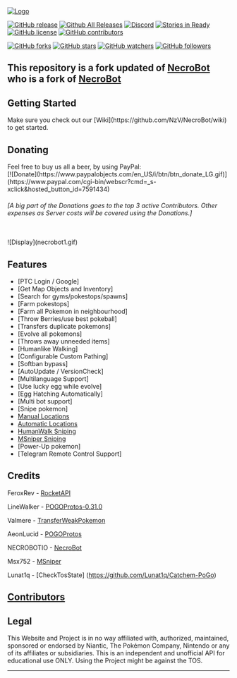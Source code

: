 
<a href="https://discord.gg/VXKxNFr">
    <img alt="Logo" src="https://discordapp.com/api/guilds/209253611031625728/widget.png?style=banner2">
  </a>

[![GitHub release](https://img.shields.io/github/release/qubyte/rubidium.svg?maxAge=2592000)](https://github.com/NzV/NecroBot/releases) 
[![Github All Releases](https://img.shields.io/github/downloads/NzV/NecroBot/total.svg)](https://github.com/NzV/NecroBot/releases)
[![Discord](https://discordapp.com/api/guilds/209253611031625728/widget.png)](https://discord.gg/VXKxNFr)
[![Stories in Ready](https://badge.waffle.io/NzV/NecroBot.svg?label=ready&title=Ready)](https://waffle.io/NzV/NecroBot)
[![GitHub license](https://img.shields.io/badge/license-AGPL-blue.svg)](https://raw.githubusercontent.com/NzV/NecroBot/master/LICENSE.md)
[![GitHub contributors](https://img.shields.io/github/contributors/cdnjs/cdnjs.svg?maxAge=2592000)](https://github.com/NzV/NecroBot/blob/master/CONTRIBUTORS.md)

[![GitHub forks](https://img.shields.io/github/forks/badges/shields.svg?style=social&label=Fork&maxAge=2592000)]()
[![GitHub stars](https://img.shields.io/github/stars/badges/shields.svg?style=social&label=Star&maxAge=2592000)]()
[![GitHub watchers](https://img.shields.io/github/watchers/badges/shields.svg?style=social&label=Watch&maxAge=2592000)]()
[![GitHub followers](https://img.shields.io/github/followers/espadrine.svg?style=social&label=Follow&maxAge=2592000)]()
  
## This repository is a fork updated of [NecroBot](https://github.com/NoxxDev/NecroBot) who is a fork of [NecroBot](https://github.com/NECROBOTIO/NecroBot)

<h2><a name="getting-started">Getting Started</a></h2>
Make sure you check out our [Wiki](https://github.com/NzV/NecroBot/wiki) to get started.
<br/>

<h2><a name="donating">Donating</a></h2>
<a name="paypal">Feel free to buy us all a beer, by using PayPal:</a><br/>
[![Donate](https://www.paypalobjects.com/en_US/i/btn/btn_donate_LG.gif)](https://www.paypal.com/cgi-bin/webscr?cmd=_s-xclick&hosted_button_id=7591434)<br/>

<h6><em>[A big part of the Donations goes to the top 3 active Contributors. Other expenses as Server costs will be covered using the Donations.]</em></h6><br/>
![Display](necrobot1.gif)

<h2><a name="features">Features</a></h2>

 - [PTC Login / Google]
 - [Get Map Objects and Inventory]
 - [Search for gyms/pokestops/spawns]
 - [Farm pokestops]
 - [Farm all Pokemon in neighbourhood]
 - [Throw Berries/use best pokeball]
 - [Transfers duplicate pokemons]
 - [Evolve all pokemons]
 - [Throws away unneeded items]
 - [Humanlike Walking]
 - [Configurable Custom Pathing]
 - [Softban bypass]
 - [AutoUpdate / VersionCheck]
 - [Multilanguage Support]
 - [Use lucky egg while evolve]
 - [Egg Hatching Automatically]
 - [Multi bot support]
 - [Snipe pokemon]
  - [Manual Locations](https://github.com/NzV/NecroBot/wiki/Manual-Locations-Sniping-Guide)
  - [Automatic Locations](https://github.com/NzV/NecroBot/wiki/Automatic-Locations-Sniping-Guide)
  - [HumanWalk Sniping](https://github.com/NzV/NecroBot/wiki/Human-walk-snipe-config)
  - [MSniper Sniping](https://github.com/NzV/NecroBot/wiki/MSniper-Manual-Sniping-Guide)
 - [Power-Up pokemon]
 - [Telegram Remote Control Support]

<h2><a name="credits">Credits</a></h2>

FeroxRev - [RocketAPI](https://github.com/FeroxRev/Pokemon-Go-Rocket-API)

LineWalker - [POGOProtos-0.31.0](https://github.com/Linewalker/POGOProtos-0.31.0)

Valmere - [TransferWeakPokemon](https://github.com/PocketMobsters/PokeMobBot/pull/378/files)

AeonLucid - [POGOProtos](https://github.com/AeonLucid/POGOProtos)

NECROBOTIO - [NecroBot](https://github.com/NECROBOTIO/NecroBot)

Msx752 - [MSniper](https://msx752.github.io/MSniper/)

Lunat1q - [CheckTosState] (https://github.com/Lunat1q/Catchem-PoGo)

## [Contributors](https://github.com/NzV/NecroBot/blob/master/CONTRIBUTORS.md)

<h2><a name="legal">Legal</a></h2>

This Website and Project is in no way affiliated with, authorized, maintained, sponsored or endorsed by Niantic, The Pokémon Company, Nintendo or any of its affiliates or subsidiaries. This is an independent and unofficial API for educational use ONLY. 
Using the Project might be against the TOS.

<hr/>
